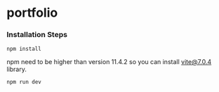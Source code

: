 # portfolio


### Installation Steps

```
npm install
```
npm need to be higher than version 11.4.2 so you can install vite@7.0.4 library.

```
npm run dev
```

